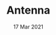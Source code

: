 ---
title: Antenna
description: Peer To Peer Messaging Service
date: 17 Mar 2021
current: false
links:
- title: Client Source
  href: https://github.com/antenna-p2p/antenna-client
- title: Server Source
  href: https://github.com/antenna-p2p/antenna-server
- title: Demo
  href: https://antenna-p2p.github.io/antenna-client/
experience:
  languages: [js]
  libraries: [socketio,webrtc]
  platforms: [web,nodejs]
---